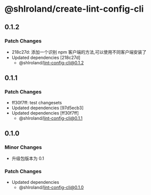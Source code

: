 # @shlroland/create-lint-config-cli

## 0.1.2

### Patch Changes

- 218c27d: 添加一个识别 npm 客户端的方法,可以使用不同客户端安装了
- Updated dependencies [218c27d]
  - @shlroland/lint-config-cli@0.1.2

## 0.1.1

### Patch Changes

- ff30f7ff: test changesets
- Updated dependencies [97d5ecb3]
- Updated dependencies [ff30f7ff]
  - @shlroland/lint-config-cli@0.1.1

## 0.1.0

### Minor Changes

- 升级包版本为 0.1

### Patch Changes

- Updated dependencies
  - @shlroland/lint-config-cli@0.1.0
